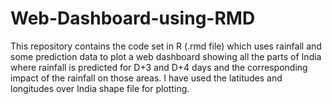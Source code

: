 # Web-Dashboard-using-RMD
This repository contains the code set in R (.rmd file) which uses rainfall and some prediction data to plot a web dashboard showing all the parts of India where rainfall is predicted for D+3 and D+4 days and the corresponding impact of the rainfall on those areas. I have used the latitudes and longitudes over India shape file for plotting. 
